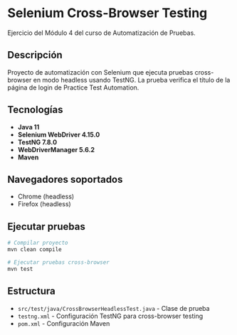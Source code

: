 # Selenium Cross-Browser Testing

Ejercicio del Módulo 4 del curso de Automatización de Pruebas.

## Descripción

Proyecto de automatización con Selenium que ejecuta pruebas cross-browser en modo headless usando TestNG. La prueba verifica el título de la página de login de Practice Test Automation.

## Tecnologías

- **Java 11**
- **Selenium WebDriver 4.15.0**
- **TestNG 7.8.0**
- **WebDriverManager 5.6.2**
- **Maven**

## Navegadores soportados

- Chrome (headless)
- Firefox (headless)

## Ejecutar pruebas

```bash
# Compilar proyecto
mvn clean compile

# Ejecutar pruebas cross-browser
mvn test
```

## Estructura

- `src/test/java/CrossBrowserHeadlessTest.java` - Clase de prueba
- `testng.xml` - Configuración TestNG para cross-browser testing
- `pom.xml` - Configuración Maven
